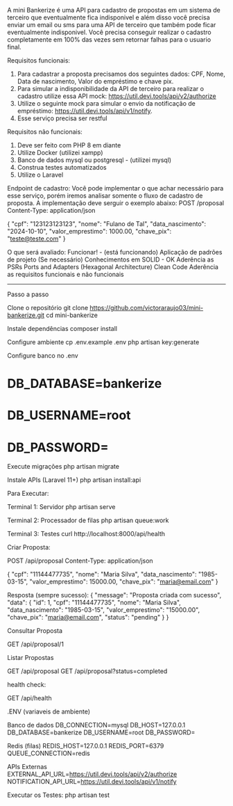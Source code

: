 A mini Bankerize é uma API para cadastro de propostas em um sistema de terceiro que eventualmente fica indisponivel e
além disso você precisa enviar um email ou sms para uma API de terceiro que também pode ficar eventualmente indisponivel.
Você precisa conseguir realizar o cadastro completamente em 100% das vezes sem retornar falhas para o usuario final.

Requisitos funcionais:

1. Para cadastrar a proposta precisamos dos seguintes dados: CPF, Nome, Data de nascimento, Valor do empréstimo e chave pix.
2. Para simular a indisponibilidade da API de terceiro para realizar o cadastro utilize essa API mock: https://util.devi.tools/api/v2/authorize
3. Utilize o seguinte mock para simular o envio da notificação de empréstimo: https://util.devi.tools/api/v1/notify.
4. Esse serviço precisa ser restful

Requisitos não funcionais:

1. Deve ser feito com PHP 8 em diante 
2. Utilize Docker (utilizei xampp)
3. Banco de dados mysql ou postgresql - (utilizei mysql)
4. Construa testes automatizados
5. Utilize o Laravel

Endpoint de cadastro:
Você pode implementar o que achar necessário para esse serviço, porém iremos analisar somente o fluxo de cadastro de proposta.
A implementação deve serguir o exemplo abaixo:
POST /proposal
Content-Type: application/json

{
"cpf": "123123123123",
"nome": "Fulano de Tal",
"data_nascimento": "2024-10-10",
"valor_emprestimo": 1000.00,
"chave_pix": "teste@teste.com"
}

O que será avaliado:
Funcionar! - (está funcionando)
Aplicação de padrões de projeto (Se necessário) 
Conhecimentos em SOLID - OK
Aderência as PSRs 
Ports and Adapters (Hexagonal Architecture) 
Clean Code
Aderência as requisitos funcionais e não funcionais

<hr>


Passo a passo

Clone o repositório
git clone https://github.com/victoraraujo03/mini-bankerize.git
cd mini-bankerize

Instale dependências
composer install

Configure ambiente
cp .env.example .env
php artisan key:generate

Configure banco no .env
# DB_DATABASE=bankerize
# DB_USERNAME=root
# DB_PASSWORD=

Execute migrações
php artisan migrate

Instale APIs (Laravel 11+)
php artisan install:api


Para Executar:

Terminal 1: Servidor
php artisan serve

Terminal 2: Processador de filas
php artisan queue:work

Terminal 3: Testes
curl http://localhost:8000/api/health

Criar Proposta:

POST /api/proposal
Content-Type: application/json

{
    "cpf": "11144477735",
    "nome": "Maria Silva",
    "data_nascimento": "1985-03-15",
    "valor_emprestimo": 15000.00,
    "chave_pix": "maria@email.com"
}

Resposta (sempre sucesso):
{
    "message": "Proposta criada com sucesso",
    "data": {
        "id": 1,
        "cpf": "11144477735", 
        "nome": "Maria Silva",
        "data_nascimento": "1985-03-15",
        "valor_emprestimo": "15000.00",
        "chave_pix": "maria@email.com",
        "status": "pending"
    }
}

Consultar Proposta

GET /api/proposal/1


Listar Propostas

GET /api/proposal
GET /api/proposal?status=completed

health check:

GET /api/health

.ENV (variaveis de ambiente)

Banco de dados
DB_CONNECTION=mysql
DB_HOST=127.0.0.1
DB_DATABASE=bankerize
DB_USERNAME=root
DB_PASSWORD=

Redis (filas)
REDIS_HOST=127.0.0.1
REDIS_PORT=6379
QUEUE_CONNECTION=redis

APIs Externas  
EXTERNAL_API_URL=https://util.devi.tools/api/v2/authorize
NOTIFICATION_API_URL=https://util.devi.tools/api/v1/notify

Executar os Testes:
php artisan test



